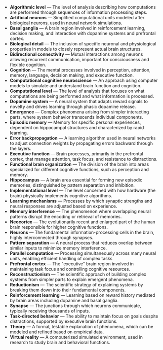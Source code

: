 - **Algorithmic level** — The level of analysis describing how computations are performed through sequences of information processing steps.  
- **Artificial neurons** — Simplified computational units modeled after biological neurons, used in neural network simulations.  
- **Basal ganglia** — A brain region involved in reinforcement learning, decision making, and interaction with dopamine systems and prefrontal cortex.  
- **Biological detail** — The inclusion of specific neuronal and physiological properties in models to closely represent actual brain structures.  
- **Bidirectional connectivity** — Mutual interactions among neurons allowing recurrent communication, important for consciousness and flexible cognition.  
- **Cognition** — The mental processes involved in perception, attention, memory, language, decision making, and executive function.  
- **Computational cognitive neuroscience** — An approach using computer models to simulate and understand brain function and cognition.  
- **Computational level** — The level of analysis that focuses on what computations are being performed and what information is processed.  
- **Dopamine system** — A neural system that adapts reward signals to novelty and drives learning through phasic dopamine release.  
- **Emergence** — Complex phenomena arising from simpler interacting parts, where system behavior transcends individual components.  
- **Episodic memory** — Memory for specific personal experiences, dependent on hippocampal structures and characterized by rapid learning.  
- **Error backpropagation** — A learning algorithm used in neural networks to adjust connection weights by propagating errors backward through the layers.  
- **Executive function** — Brain processes, primarily in the prefrontal cortex, that manage attention, task focus, and resistance to distractions.  
- **Functional brain organization** — The division of the brain into areas specialized for different cognitive functions, such as perception and memory.  
- **Hippocampus** — A brain area essential for forming new episodic memories, distinguished by pattern separation and inhibition.  
- **Implementational level** — The level concerned with how hardware (the brain) physically implements cognitive algorithms.  
- **Learning mechanisms** — Processes by which synaptic strengths and neural responses are adjusted based on experience.  
- **Memory interference** — The phenomenon where overlapping neural patterns disrupt the encoding or retrieval of memories.  
- **Neocortex** — The evolutionarily recent and enlarged part of the human brain responsible for higher cognitive functions.  
- **Neurons** — The fundamental information-processing cells in the brain, highly interconnected through synapses.  
- **Pattern separation** — A neural process that reduces overlap between similar inputs to minimize memory interference.  
- **Parallel computation** — Processing simultaneously across many neural units, enabling efficient handling of complex tasks.  
- **Prefrontal cortex** — The "executive" brain region involved in maintaining task focus and controlling cognitive resources.  
- **Reconstructionism** — The scientific approach of building complex systems from simpler parts to explain emergent phenomena.  
- **Reductionism** — The scientific strategy of explaining systems by breaking them down into their fundamental components.  
- **Reinforcement learning** — Learning based on reward history mediated by brain areas including dopamine and basal ganglia.  
- **Synapse** — The junctions through which neurons communicate, typically receiving thousands of inputs.  
- **Task-directed behavior** — The ability to maintain focus on goals despite distractions, supported by executive brain functions.  
- **Theory** — A formal, testable explanation of phenomena, which can be modeled and refined based on empirical data.  
- **Virtual reality** — A computerized simulated environment, used in research to study brain and behavioral functions.
